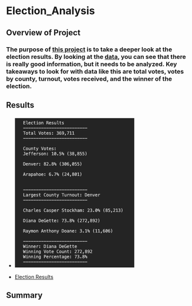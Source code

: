 # Election_Analysis

## Overview of Project

### The purpose of [this project](https://github.com/Ctblossey/Election_Analysis) is to take a deeper look at the election results. By looking at the [data](https://github.com/Ctblossey/Election_Analysis/blob/main/Resources/election_results.csv), you can see that there is really good information, but it needs to be analyzed. Key takeaways to look for with data like this are total votes, votes by county, turnout, votes received, and the winner of the election. 

## Results

### 
- ![](https://github.com/Ctblossey/Election_Analysis/blob/main/Resources/Election%20Results.png)
    
- [Election Results](https://github.com/Ctblossey/Election_Analysis/blob/main/Resources/Election%20Results.png)


## Summary




